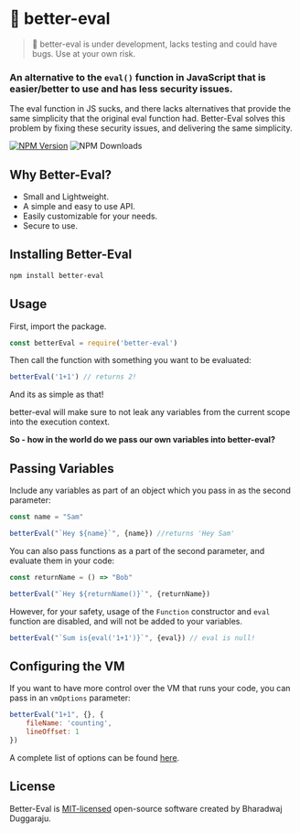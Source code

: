 # 🔧 better-eval

> 🚩 better-eval is under development, lacks testing and could have bugs. Use at your own risk.

### An alternative to the ```eval()``` function in JavaScript that is easier/better to use and has less security issues.

The eval function in JS sucks, and there lacks alternatives that provide the same simplicity that the original eval function had. Better-Eval solves this problem by fixing these security issues, and delivering the same simplicity. 

[![NPM Version](https://img.shields.io/npm/v/better-eval?style=flat-square&color=FF524C&labelColor=000)](https://www.npmjs.com/package/better-eval) 
![NPM Downloads](https://img.shields.io/npm/dt/better-eval.svg?style=flat-square&color=FF524C&labelColor=000) 

## Why Better-Eval?

- Small and Lightweight.
- A simple and easy to use API.
- Easily customizable for your needs.
- Secure to use.


## Installing Better-Eval

```sh
npm install better-eval
```

## Usage

First, import the package.
```js
const betterEval = require('better-eval')
```

Then call the function with something you want to be evaluated:
```js
betterEval('1+1') // returns 2!
```

And its as simple as that!

better-eval will make sure to not leak any variables from the current scope into the execution context.

<b>So - how in the world do we pass our own variables into better-eval?</b>

## Passing Variables
Include any variables as part of an object which you pass in as the second parameter:
```js
const name = "Sam"

betterEval("`Hey ${name}`", {name}) //returns 'Hey Sam'
```

You can also pass functions as a part of the second parameter, and evaluate them in your code:
```js
const returnName = () => "Bob"

betterEval("`Hey ${returnName()}`", {returnName})
```

However, for your safety, usage of the ```Function``` constructor and ```eval``` function are disabled, and will not be added to your variables.
```js
betterEval("`Sum is{eval('1+1')}`", {eval}) // eval is null!
```

## Configuring the VM
If you want to have more control over the VM that runs your code, you can pass in an ```vmOptions``` parameter:
```js
betterEval("1+1", {}, {
    fileName: 'counting',
    lineOffset: 1
})
```
A complete list of options can be found [here](https://nodejs.org/api/vm.html#vmrunincontextcode-contextifiedobject-options).

## License

Better-Eval is [MIT-licensed](LICENSE) open-source software created by Bharadwaj Duggaraju.
